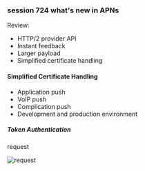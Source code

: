 ### session 724 what's new in APNs

Review:

- HTTP/2 provider API
- Instant feedback
- Larger payload
- Simplified certificate handling


#### Simplified Certificate Handling

- Application push
- VoIP push
- Complication push
- Development and production environment

##### Token Authentication

request

![request]()